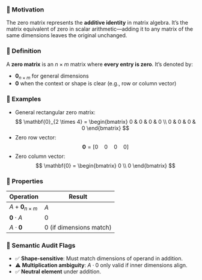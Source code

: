 
### 🔹 Motivation

The zero matrix represents the **additive identity** in matrix algebra. It’s the matrix equivalent of zero in scalar arithmetic—adding it to any matrix of the same dimensions leaves the original unchanged.

### 🔹 Definition

A **zero matrix** is an $n \times m$ matrix where **every entry is zero**. It’s denoted by:

- $\mathbf{0}_{n \times m}$ for general dimensions
- $\mathbf{0}$ when the context or shape is clear (e.g., row or column vector)

### 🔹 Examples

- General rectangular zero matrix:
  $$
  \mathbf{0}_{2 \times 4} = \begin{bmatrix}
  0 & 0 & 0 & 0 \\
  0 & 0 & 0 & 0
  \end{bmatrix}
  $$
- Zero row vector:
  $$
  \mathbf{0} = [0 \quad 0 \quad 0 \quad 0]
  $$
- Zero column vector:
  $$
  \mathbf{0} = \begin{bmatrix}
  0 \\
  0
  \end{bmatrix}
  $$

### 🔹 Properties

| Operation | Result |
|----------|--------|
| $A + \mathbf{0}_{n \times m}$ | $A$ |
| $\mathbf{0} \cdot A$ | $0$ |
| $A \cdot \mathbf{0}$ | $0$ (if dimensions match) |

### 🔹 Semantic Audit Flags

- ✅ **Shape-sensitive**: Must match dimensions of operand in addition.
- ⚠️ **Multiplication ambiguity**: $A \cdot 0$ only valid if inner dimensions align.
- ✅ **Neutral element** under addition.
